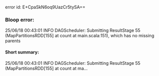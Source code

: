 error id: E+CpaSkN6oq9UazCr5tySA==
### Bloop error:

25/06/18 00:43:01 INFO DAGScheduler: Submitting ResultStage 55 (MapPartitionsRDD[155] at count at main.scala:151), which has no missing parents
#### Short summary: 

25/06/18 00:43:01 INFO DAGScheduler: Submitting ResultStage 55 (MapPartitionsRDD[155] at count at ma...